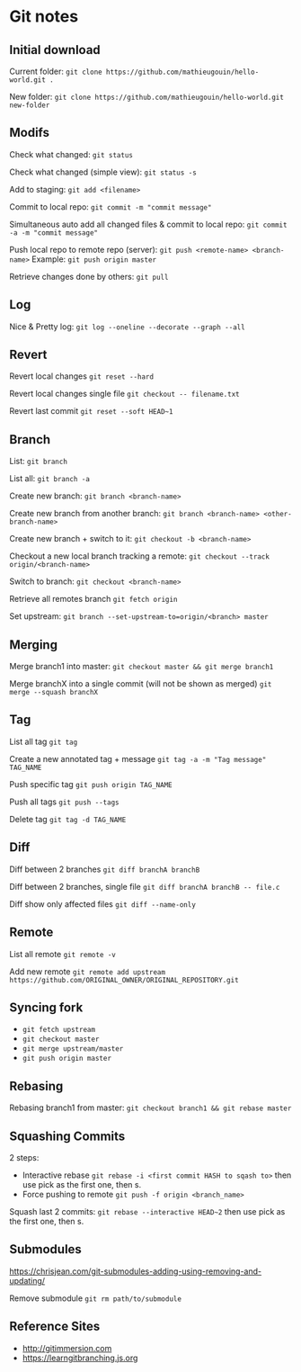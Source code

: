 # Git notes

## Initial download
Current folder:
`git clone https://github.com/mathieugouin/hello-world.git .`

New folder:
`git clone https://github.com/mathieugouin/hello-world.git new-folder`

## Modifs
Check what changed:
`git status`

Check what changed (simple view):
`git status -s`

Add to staging:
`git add <filename>`

Commit to local repo:
`git commit -m "commit message"`

Simultaneous auto add all changed files & commit to local repo:
`git commit -a -m "commit message"`

Push local repo to remote repo (server):
`git push <remote-name> <branch-name>`  Example: `git push origin master`

Retrieve changes done by others:
`git pull`

## Log
Nice & Pretty log:
`git log --oneline --decorate --graph --all`

## Revert
Revert local changes
`git reset --hard`

Revert local changes single file
`git checkout -- filename.txt`

Revert last commit
`git reset --soft HEAD~1`

## Branch
List:
`git branch`

List all:
`git branch -a`

Create new branch:
`git branch <branch-name>`

Create new branch from another branch:
`git branch <branch-name> <other-branch-name>`

Create new branch + switch to it:
`git checkout -b <branch-name>`

Checkout a new local branch tracking a remote:
`git checkout --track origin/<branch-name>`

Switch to branch:
`git checkout <branch-name>`

Retrieve all remotes branch
`git fetch origin`

Set upstream:
`git branch --set-upstream-to=origin/<branch> master`

## Merging
Merge branch1 into master:
`git checkout master && git merge branch1`

Merge branchX into a single commit (will not be shown as merged)
`git merge --squash branchX`

## Tag
List all tag
`git tag`

Create a new annotated tag + message
`git tag -a -m "Tag message" TAG_NAME`

Push specific tag
`git push origin TAG_NAME`

Push all tags
`git push --tags`

Delete tag
`git tag -d TAG_NAME`

## Diff
Diff between 2 branches
`git diff branchA branchB`

Diff between 2 branches, single file
`git diff branchA branchB -- file.c`

Diff show only affected files
`git diff --name-only`

## Remote
List all remote
`git remote -v`

Add new remote
`git remote add upstream https://github.com/ORIGINAL_OWNER/ORIGINAL_REPOSITORY.git`

## Syncing fork
* `git fetch upstream`
* `git checkout master`
* `git merge upstream/master`
* `git push origin master`

## Rebasing
Rebasing branch1 from master:
`git checkout branch1 && git rebase master`

## Squashing Commits
2 steps:
* Interactive rebase `git rebase -i <first commit HASH to sqash to>` then use pick as the first one, then s.
* Force pushing to remote `git push -f origin <branch_name>`

Squash last 2 commits: `git rebase --interactive HEAD~2` then use pick as the first one, then s.

## Submodules
https://chrisjean.com/git-submodules-adding-using-removing-and-updating/

Remove submodule
`git rm path/to/submodule`

## Reference Sites
* http://gitimmersion.com
* https://learngitbranching.js.org

